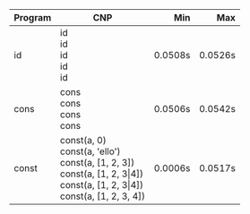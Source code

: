 Program | CNP | Min | Max
--- | --- | ---: | ---:
id | id<br/>id<br/>id<br/>id<br/>id | 0.0508s | 0.0526s
cons | cons<br/>cons<br/>cons<br/>cons | 0.0506s | 0.0542s
const | const(a, 0)<br/>const(a, 'ello')<br/>const(a, [1, 2, 3])<br/>const(a, [1, 2, 3\|4])<br/>const(a, [1, 2, 3\|4])<br/>const(a, [1, 2, 3, 4]) | 0.0006s | 0.0517s
